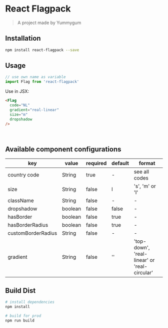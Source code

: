 # React Flagpack

> A project made by Yummygum

## Installation

```bash
npm install react-flagpack --save
```

## Usage
```js
// use own name as variable
import Flag from 'react-flagpack'
```

Use in JSX:
```html
<Flag
  code="NL"
  gradient="real-linear"
  size="m"
  dropshadow
/>
```
</br>

## Available component configurations

| key   | value   | required | default | format |
|-------|-------|------|------|------|
| country code |  String | true | - | see all codes |
| size |  String | false | l | 's', 'm' or 'l' |
| className |  String | false | - | - |
| dropshadow |  boolean | false | false | - |
| hasBorder |  boolean | false | true | - |
| hasBorderRadius | boolean | false | true | - |
| customBorderRadius |  String | false | - | - |
| gradient |  String | false | '' | 'top-down', 'real-linear' or 'real-circular' |


## Build Dist
```bash
# install dependencies
npm install

# build for prod
npm run build
```
